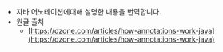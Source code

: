 + 자바 어노테이션에대해 설명한 내용을 번역합니다.
+ 원글 출처 
  + [https://dzone.com/articles/how-annotations-work-java](https://dzone.com/articles/how-annotations-work-java)



